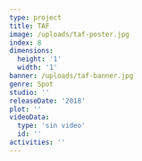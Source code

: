 ```yaml
---
type: project
title: TAF
image: /uploads/taf-poster.jpg
index: 8
dimensions:
  height: '1'
  width: '1'
banner: /uploads/taf-banner.jpg
genre: Spot
studio: ''
releaseDate: '2018'
plot: ''
videoData:
  type: 'sin video'
  id: ''
activities: ''
---
```



